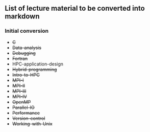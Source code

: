 ## List of lecture material to be converted into markdown
### Initial conversion

- ~~C~~                     
- ~~Data-analysis~~  
- ~~Debugging~~      
- ~~Fortran~~                 
- HPC-application-design  
- ~~Hybrid-programming~~  
- ~~Intro-to-HPC~~        
- ~~MPI-I~~ 
- ~~MPI-II~~
- ~~MPI-III~~  
- ~~MPI-IV~~ 
- ~~OpenMP~~       
- ~~Parallel-IO~~        
- ~~Performance~~ 
- ~~Version-control~~
- ~~Working-with-Unix~~

